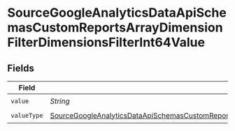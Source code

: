 # SourceGoogleAnalyticsDataApiSchemasCustomReportsArrayDimensionFilterDimensionsFilterInt64Value


## Fields

| Field                                                                                                                                                                                                                                                                   | Type                                                                                                                                                                                                                                                                    | Required                                                                                                                                                                                                                                                                | Description                                                                                                                                                                                                                                                             |
| ----------------------------------------------------------------------------------------------------------------------------------------------------------------------------------------------------------------------------------------------------------------------- | ----------------------------------------------------------------------------------------------------------------------------------------------------------------------------------------------------------------------------------------------------------------------- | ----------------------------------------------------------------------------------------------------------------------------------------------------------------------------------------------------------------------------------------------------------------------- | ----------------------------------------------------------------------------------------------------------------------------------------------------------------------------------------------------------------------------------------------------------------------- |
| `value`                                                                                                                                                                                                                                                                 | *String*                                                                                                                                                                                                                                                                | :heavy_check_mark:                                                                                                                                                                                                                                                      | N/A                                                                                                                                                                                                                                                                     |
| `valueType`                                                                                                                                                                                                                                                             | [SourceGoogleAnalyticsDataApiSchemasCustomReportsArrayDimensionFilterDimensionsFilter2ExpressionsFilterFilter4ValueType](../../models/shared/SourceGoogleAnalyticsDataApiSchemasCustomReportsArrayDimensionFilterDimensionsFilter2ExpressionsFilterFilter4ValueType.md) | :heavy_check_mark:                                                                                                                                                                                                                                                      | N/A                                                                                                                                                                                                                                                                     |